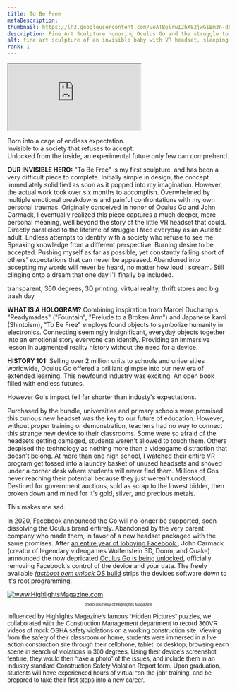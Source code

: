 ```yaml
---
title: To Be Free
metaDescription: 
thumbnail: https://lh3.googleusercontent.com/voATB6lrwI2hX82jwGiBm3n-db1NGPZvAbQ8Og39ALXetIS_baLVg8Sa7vgOCcPZ-tcQO6MiLvRtR0bs3xyCalbmRVn6avjOLSBuNBEM2_WC5HAwq6sYGBDSgrByfqcSo5vDj5cpDQ=w2400
description: Fine Art Sculpture honoring Oculus Go and the struggle to succeed in a society that only gives rejection
alt: fine art sculpture of an invisible baby with VR headset, sleeping in a baby carrier, captured in a dog cage. The door is open and unlocked.
rank: 1
---
```



<iframe src="https://lh3.googleusercontent.com/39KlfqOM6u6QeYxE6JvaYP4PfoYmBUMYef0yJoRVaCiz520G4uva9LVGJPvmXhoDECNzpwwbreEWyE041A4UCU1jOSO7dDDIczFpT1ARLLnGegH3jogY1xFM8gXiTTKbbTkCI35Ikw=w2400" class="youtube-iframe"></iframe>

Born into a cage of endless expectation.  
Invisible to a society that refuses to accept.   
Unlocked from the inside, an experimental future only few can comprehend.  

**OUR INVISIBLE HERO:** "To Be Free" is my first sculpture, and has been a very difficult piece to complete. Initially simple in design, the concept immediately solidified as soon as it popped into my imagination. However, the actual work took over six months to accomplish. Overwhelmed by multiple emotional breakdowns and painful confrontations with my own personal traumas. Originally conceived in honor of Oculus Go and John Carmack, I eventually realized this piece captures a much deeper, more personal meaning, well beyond the story of the little VR headset that could.
Directly paralleled to the lifetime of struggle I face everyday as an Autistic adult. Endless attempts to identify with a society who refuse to see me. Speaking knowledge from a different perspective. Burning desire to be accepted. Pushing myself as far as possible, yet constantly falling short of others' expectations that can never be appeased.
Abandoned into accepting my words will never be heard, no matter how loud I scream. Still clinging onto a dream that one day I'll finally be included.

transparent, 360 degrees, 3D printing, virtual reality, thrift stores and big trash day

**WHAT IS A HOLOGRAM?** Combining inspiration from Marcel Duchamp's "Readymades" ("Fountain", "Prelude to a Broken Arm") and Japanese kami (Shintoism), "To Be Free" employs found objects to symbolize humanity in electronics. Connecting seemingly insignificant, everyday objects together into an emotional story everyone can identify.
Providing an immersive lesson in augmented reality history without the need for a device.

**HISTORY 101:** Selling over 2 million units to schools and universities worldwide, Oculus Go offered a brilliant glimpse into our new era of extended learning. This newfound industry was exciting. An open book filled with endless futures. 

However Go's impact fell far shorter than industy's expectations.

Purchased by the bundle, universities and primary schools were promised this curious new headset was the key to our future of education. However, without proper training or demonstration, teachers had no way to connect this strange new device to their classrooms. Some were so afraid of the headsets getting damaged, students weren't allowed to touch them. Others despised the technology as nothing more than a videogame distraction that doesn't belong.
At more than one high school, I watched their entire VR program get tossed into a laundry basket of unused headsets and shoved under a corner desk where students will never find them. Millions of Gos never reaching their potential because they just weren't understood. Destined for government auctions, sold as scrap to the lowest bidder, then broken down and mined for it's gold, silver, and precious metals.

This makes me sad.

In 2020, Facebook announced the Go will no longer be supported, soon dissolving the Oculus brand entirely. Abandoned by the very parent company who made them, in favor of a new headset packaged with the same promises. After [an entire year of lobbying Facebook ](https://twitter.com/ID_AA_Carmack/status/1441497813796356097?s=20), John Carmack (creator of legendary videogames Wolfenstein 3D, Doom, and Quake) announced the now depricated [Oculus Go is being unlocked](https://twitter.com/ID_AA_Carmack/status/1441496418368294914?s=20), officially removing Facebook's control of the device and your data. The freely available [*fastboot oem unlock* OS build](https://developer.oculus.com/blog/unlocking-oculus-go/) strips the devices software down to it's root programming.


<div class="row">
  <div class="col-md-3">
    <a href="https://www.highlights.com/">
     <img src="https://i.pinimg.com/originals/81/e4/fd/81e4fd7af70ca0fdd4418a16a2fa0717.jpg" alt="www.HighlightsMagazine.com"></img>
    </a>
    <p style="font-family: arial; font-size: .65em; text-align: center">photo courtesy of Highlights Magazine</p>
  </div>
  <div class="col-md-9">
    <p style="font-family:arial">Influenced by Highlights Magazine’s famous “Hidden Pictures” puzzles, we collaborated with the Construction Management department to record 360VR videos of mock OSHA safety violations on a working construction site. Viewing from the safety of their classroom or home, students were immersed in a live action construction site through their cellphone, tablet, or desktop, browsing each scene in search of violations in 360 degrees. Using their device’s screenshot feature, they would then “take a photo” of the issues, and include them in an industry standard Construction Safety Violation Report form. Upon graduation, students will have experienced hours of virtual “on-the-job” training, and be prepared to take their first steps into a new career.</p>
  </div>
</div>
